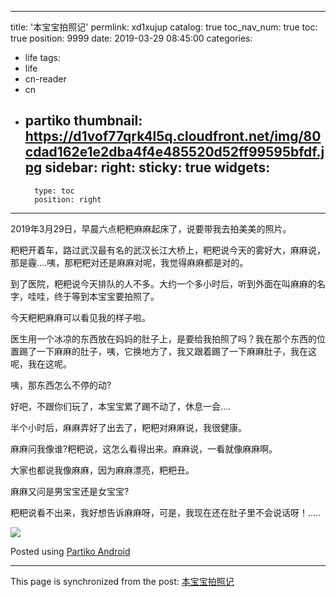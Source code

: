 
---
title: '本宝宝拍照记'
permlink: xd1xujup
catalog: true
toc_nav_num: true
toc: true
position: 9999
date: 2019-03-29 08:45:00
categories:
- life
tags:
- life
- cn-reader
- cn
- partiko
thumbnail: https://d1vof77qrk4l5q.cloudfront.net/img/80cdad162e1e2dba4f4e485520d52ff99595bfdf.jpg
sidebar:
    right:
        sticky: true
widgets:
    -
        type: toc
        position: right
---


2019年3月29日，早晨六点粑粑麻麻起床了，说要带我去拍美美的照片。

粑粑开着车，路过武汉最有名的武汉长江大桥上，粑粑说今天的雾好大，麻麻说，那是霾....咦，那粑粑对还是麻麻对呢，我觉得麻麻都是对的。

到了医院，粑粑说今天排队的人不多。大约一个多小时后，听到外面在叫麻麻的名字，哇哇，终于等到本宝宝要拍照了。

今天粑粑麻麻可以看见我的样子啦。

医生用一个冰凉的东西放在妈妈的肚子上，是要给我拍照了吗？我在那个东西的位置踢了一下麻麻的肚子，咦，它换地方了，我又跟着踢了一下麻麻肚子，我在这呢，我在这呢。

咦，那东西怎么不停的动?

好吧，不跟你们玩了，本宝宝累了踢不动了，休息一会....

半个小时后，麻麻弄好了出去了，粑粑对麻麻说，我很健康。

麻麻问我像谁?粑粑说，这怎么看得出来。麻麻说，一看就像麻麻啊。

大家也都说我像麻麻，因为麻麻漂亮，粑粑丑。

麻麻又问是男宝宝还是女宝宝?

粑粑说看不出来，我好想告诉麻麻呀，可是，我现在还在肚子里不会说话呀！.....


![](https://d1vof77qrk4l5q.cloudfront.net/img/80cdad162e1e2dba4f4e485520d52ff99595bfdf.jpg)

Posted using [Partiko Android](https://partiko.app/referral/yellowbird)

- - -

This page is synchronized from the post: [本宝宝拍照记](https://steemit.com/@yellowbird/xd1xujup)
